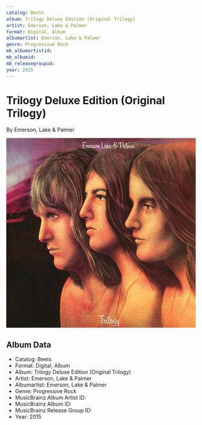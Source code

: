 ```yaml
---
catalog: Beets
album: Trilogy Deluxe Edition (Original Trilogy)
artist: Emerson, Lake & Palmer
format: Digital, Album
albumartist: Emerson, Lake & Palmer
genre: Progressive Rock
mb_albumartistid: 
mb_albumid: 
mb_releasegroupid: 
year: 2015
---
```


# Trilogy Deluxe Edition (Original Trilogy)

By Emerson, Lake & Palmer

![](../../assets/beetscovers/Emerson__Lake_and_Palmer-Trilogy_Deluxe_Edition_Original_Trilogy.jpg)

## Album Data

- Catalog: Beets
- Format: Digital, Album
- Album: Trilogy Deluxe Edition (Original Trilogy)
- Artist: Emerson, Lake & Palmer
- Albumartist: Emerson, Lake & Palmer
- Genre: Progressive Rock
- MusicBrainz Album Artist ID: 
- MusicBrainz Album ID: 
- MusicBrainz Release Group ID: 
- Year: 2015

